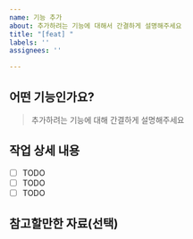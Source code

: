 ```yaml
---
name: 기능 추가
about: 추가하려는 기능에 대해서 간결하게 설명해주세요
title: "[feat] "
labels: ''
assignees: ''

---
```


## 어떤 기능인가요?

> 추가하려는 기능에 대해 간결하게 설명해주세요

## 작업 상세 내용

- [ ] TODO
- [ ] TODO
- [ ] TODO

## 참고할만한 자료(선택)
